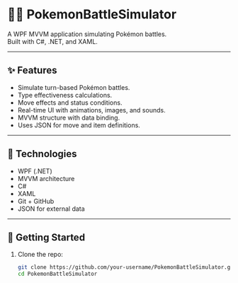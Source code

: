 # 🐱‍🏍 PokemonBattleSimulator

A WPF MVVM application simulating Pokémon battles.  
Built with C#, .NET, and XAML.

---

## ✨ Features

- Simulate turn-based Pokémon battles.
- Type effectiveness calculations.
- Move effects and status conditions.
- Real-time UI with animations, images, and sounds.
- MVVM structure with data binding.
- Uses JSON for move and item definitions.

---

## 🔧 Technologies

- WPF (.NET)
- MVVM architecture
- C#
- XAML
- Git + GitHub
- JSON for external data

---

## 🚀 Getting Started

1. Clone the repo:
   ```bash
   git clone https://github.com/your-username/PokemonBattleSimulator.git
   cd PokemonBattleSimulator
